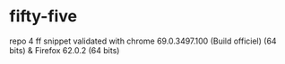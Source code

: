 # fifty-five
repo 4 ff snippet
validated with chrome 69.0.3497.100 (Build officiel) (64 bits) & Firefox 62.0.2 (64 bits)
